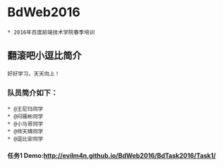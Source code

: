# BdWeb2016
	* 2016年百度前端技术学院春季培训
## 翻滚吧小逗比简介
	好好学习，天天向上！

### 队员简介如下：
	* @王尼玛同学
	* @闷骚彬同学
	* @小马哥同学
	* @帅天晴同学
	* @逗比安同学

#### 任务1 Demo:http://evilm4n.github.io/BdWeb2016/BdTask2016/Task1/
